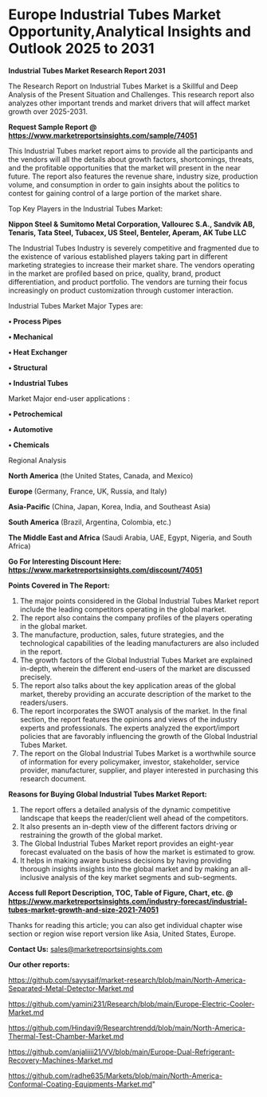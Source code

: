 # Europe Industrial Tubes Market Opportunity,Analytical Insights and Outlook 2025 to 2031

<strong>Industrial Tubes Market Research Report 2031</strong>

The Research Report on Industrial Tubes Market is a Skillful and Deep Analysis of the Present Situation and Challenges. This research report also analyzes other important trends and market drivers that will affect market growth over 2025-2031.

<strong>Request Sample Report @ <a href=https://www.marketreportsinsights.com/sample/74051>https://www.marketreportsinsights.com/sample/74051</a></strong>

This Industrial Tubes market report aims to provide all the participants and the vendors will all the details about growth factors, shortcomings, threats, and the profitable opportunities that the market will present in the near future. The report also features the revenue share, industry size, production volume, and consumption in order to gain insights about the politics to contest for gaining control of a large portion of the market share.

Top Key Players in the Industrial Tubes Market:

<strong>Nippon Steel & Sumitomo Metal Corporation, Vallourec S.A., Sandvik AB, Tenaris, Tata Steel, Tubacex, US Steel, Benteler, Aperam, AK Tube LLC</strong>

The Industrial Tubes Industry is severely competitive and fragmented due to the existence of various established players taking part in different marketing strategies to increase their market share. The vendors operating in the market are profiled based on price, quality, brand, product differentiation, and product portfolio. The vendors are turning their focus increasingly on product customization through customer interaction.

Industrial Tubes Market Major Types are:

<strong>• Process Pipes

• Mechanical

• Heat Exchanger

• Structural

• Industrial Tubes</strong>

Market Major end-user applications :

<strong>• Petrochemical

• Automotive

• Chemicals</strong>

Regional Analysis

</u><strong><b>North America</b></strong> (the United States, Canada, and Mexico)

<strong><b>Europe </b></strong>(Germany, France, UK, Russia, and Italy)

<strong><b>Asia-Pacific</b></strong> (China, Japan, Korea, India, and Southeast Asia)

<strong><b>South America</b></strong> (Brazil, Argentina, Colombia, etc.)

<strong><b>The Middle East and Africa</b></strong> (Saudi Arabia, UAE, Egypt, Nigeria, and South Africa)

<strong>Go For Interesting Discount Here: <a href=https://www.marketreportsinsights.com/discount/74051>https://www.marketreportsinsights.com/discount/74051</a></strong>

<strong>Points Covered in The Report:</strong>
<ol>
  <li>The major points considered in the Global Industrial Tubes Market report include the leading competitors operating in the global market.</li>
  <li>The report also contains the company profiles of the players operating in the global market.</li>
  <li>The manufacture, production, sales, future strategies, and the technological capabilities of the leading manufacturers are also included in the report.</li>
  <li>The growth factors of the Global Industrial Tubes Market are explained in-depth, wherein the different end-users of the market are discussed precisely.</li>
  <li>The report also talks about the key application areas of the global market, thereby providing an accurate description of the market to the readers/users.</li>
  <li>The report incorporates the SWOT analysis of the market. In the final section, the report features the opinions and views of the industry experts and professionals. The experts analyzed the export/import policies that are favorably influencing the growth of the Global Industrial Tubes Market.</li>
  <li>The report on the Global Industrial Tubes Market is a worthwhile source of information for every policymaker, investor, stakeholder, service provider, manufacturer, supplier, and player interested in purchasing this research document.</li>
</ol>
<strong>Reasons for Buying Global Industrial Tubes Market Report:</strong>

<ol>
  <li>The report offers a detailed analysis of the dynamic competitive landscape that keeps the reader/client well ahead of the competitors.</li>
  <li>It also presents an in-depth view of the different factors driving or restraining the growth of the global market.</li>
  <li>The Global Industrial Tubes Market report provides an eight-year forecast evaluated on the basis of how the market is estimated to grow.</li>
  <li>It helps in making aware business decisions by having providing thorough insights insights into the global market and by making an all-inclusive analysis of the key market segments and sub-segments.</li>
</ol>
<strong>Access full Report Description, TOC, Table of Figure, Chart, etc. @ <a href=https://www.marketreportsinsights.com/industry-forecast/industrial-tubes-market-growth-and-size-2021-74051>https://www.marketreportsinsights.com/industry-forecast/industrial-tubes-market-growth-and-size-2021-74051</a></strong>


Thanks for reading this article; you can also get individual chapter wise section or region wise report version like Asia, United States, Europe.

<strong>Contact Us:</strong>
sales@marketreportsinsights.com

<strong>Our other reports:</strong>

<a href=https://github.com/sayysaif/market-research/blob/main/North-America-Separated-Metal-Detector-Market.md>https://github.com/sayysaif/market-research/blob/main/North-America-Separated-Metal-Detector-Market.md</a>

<a href=https://github.com/yamini231/Research/blob/main/Europe-Electric-Cooler-Market.md>https://github.com/yamini231/Research/blob/main/Europe-Electric-Cooler-Market.md</a>

<a href=https://github.com/Hindavi9/Researchtrendd/blob/main/North-America-Thermal-Test-Chamber-Market.md>https://github.com/Hindavi9/Researchtrendd/blob/main/North-America-Thermal-Test-Chamber-Market.md</a>

<a href=https://github.com/anjaliiii21/VV/blob/main/Europe-Dual-Refrigerant-Recovery-Machines-Market.md>https://github.com/anjaliiii21/VV/blob/main/Europe-Dual-Refrigerant-Recovery-Machines-Market.md</a>

<a href=https://github.com/radhe635/Markets/blob/main/North-America-Conformal-Coating-Equipments-Market.md>https://github.com/radhe635/Markets/blob/main/North-America-Conformal-Coating-Equipments-Market.md</a>"
